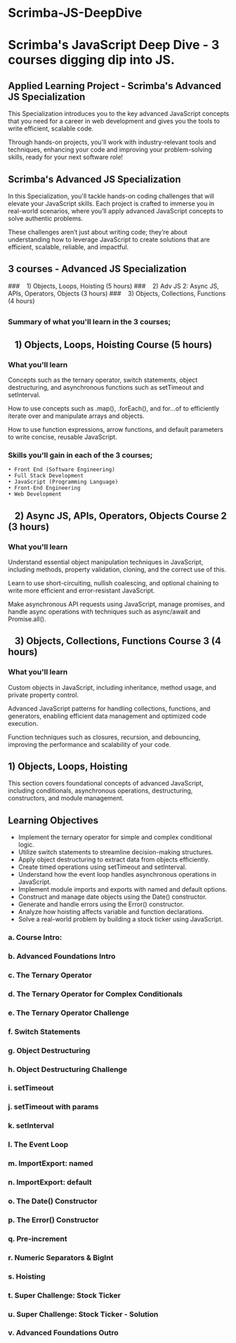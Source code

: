 # Scrimba-JS-DeepDive
# Scrimba's JavaScript Deep Dive - 3 courses digging dip into JS.
<!--~~~~~~~~~~~~~~~~~~~~~~~~~~~~~~~~~~~~~~~~~~~~~~~~~~~~~~~~~~~~~~~~~~~~~~~~~~~~~~~~~~~~~~~~~~~~-->
## Applied Learning Project - Scrimba's Advanced JS Specialization
<!--~~~~~~~~~~~~~~~~~~~~~~~~~~~~~~~~~~~~~~~~~~~~~~~~~~~~~~~~~~~~~~~~~~~~~~~~~~~~~~~~~~~~~~~~~~~~-->
This Specialization introduces you to the key advanced JavaScript concepts that you need 
for a career in web development and gives you the tools to write efficient, scalable code.

Through hands-on projects, you'll work with industry-relevant tools and techniques, 
enhancing your code and improving your problem-solving skills, ready for your next 
software role! 

## Scrimba's Advanced JS Specialization

In this Specialization, you'll tackle hands-on coding challenges that will elevate your 
JavaScript skills. Each project is crafted to immerse you in real-world scenarios, where 
you’ll apply advanced JavaScript concepts to solve authentic problems. 

These challenges aren’t just about writing code; they’re about understanding how to 
leverage JavaScript to create solutions that are efficient, scalable, reliable, and 
impactful.

<!--~~~~~~~~~~~~~~~~~~~~~~~~~~~~~~~~~~~~~~~~~~~~~~~~~~~~~~~~~~~~~~~~~~~~~~~~~~~~~~~~~~~~~~~~~~~~-->
## 3 courses - Advanced JS Specialization
<!--~~~~~~~~~~~~~~~~~~~~~~~~~~~~~~~~~~~~~~~~~~~~~~~~~~~~~~~~~~~~~~~~~~~~~~~~~~~~~~~~~~~~~~~~~~~~-->
###&nbsp;&nbsp;&nbsp; 1) Objects, Loops, Hoisting (5 hours)
###&nbsp;&nbsp;&nbsp; 2) Adv JS 2: Async JS, APIs, Operators, Objects (3 hours)
###&nbsp;&nbsp;&nbsp; 3) Objects, Collections, Functions (4 hours)
##
<!--~~~~~~~~~~~~~~~~~~~~~~~~~~~~~~~~~~~~~~~~~~~~~~~~~~~~~~~~~~~~~~~~~~~~~~~~~~~~~~~~~~~~~~~~~~~~-->
### Summary of what you'll learn in the 3 courses;
## &nbsp;&nbsp;&nbsp;1) Objects, Loops, Hoisting Course (5 hours)
<!--~~~~~~~~~~~~~~~~~~~~~~~~~~~~~~~~~~~~~~~~~~~~~~~~~~~~~~~~~~~~~~~~~~~~~~~~~~~~~~~~~~~~~~~~~~~~-->
### What you'll learn
Concepts such as the ternary operator, switch statements, object destructuring, and 
asynchronous functions such as setTimeout and setInterval.

How to use concepts such as .map(), .forEach(), and for...of to efficiently iterate 
over and manipulate arrays and objects.

How to use function expressions, arrow functions, and default parameters to write 
concise, reusable JavaScript.

### Skills you'll gain in each of the 3 courses;
	• Front End (Software Engineering)
	• Full Stack Development
	• JavaScript (Programming Language)
	• Front-End Engineering
	• Web Development

<!--~~~~~~~~~~~~~~~~~~~~~~~~~~~~~~~~~~~~~~~~~~~~~~~~~~~~~~~~~~~~~~~~~~~~~~~~~~~~~~~~~~~~~~~~~~~~-->
## &nbsp;&nbsp;&nbsp;2) Async JS, APIs, Operators, Objects Course 2 (3 hours)
<!--~~~~~~~~~~~~~~~~~~~~~~~~~~~~~~~~~~~~~~~~~~~~~~~~~~~~~~~~~~~~~~~~~~~~~~~~~~~~~~~~~~~~~~~~~~~~-->
### What you'll learn
Understand essential object manipulation techniques in JavaScript, including methods, 
property validation, cloning, and the correct use of this.

Learn to use short-circuiting, nullish coalescing, and optional chaining to write more 
efficient and error-resistant JavaScript.

Make asynchronous API requests using JavaScript, manage promises, and handle async 
operations with techniques such as async/await and Promise.all().

<!--~~~~~~~~~~~~~~~~~~~~~~~~~~~~~~~~~~~~~~~~~~~~~~~~~~~~~~~~~~~~~~~~~~~~~~~~~~~~~~~~~~~~~~~~~~~~-->
## &nbsp;&nbsp;&nbsp;3) Objects, Collections, Functions Course 3 (4 hours)
<!--~~~~~~~~~~~~~~~~~~~~~~~~~~~~~~~~~~~~~~~~~~~~~~~~~~~~~~~~~~~~~~~~~~~~~~~~~~~~~~~~~~~~~~~~~~~~-->
### What you'll learn
Custom objects in JavaScript, including inheritance, method usage, and private property 
control.

Advanced JavaScript patterns for handling collections, functions, and generators, enabling 
efficient data management and optimized code execution.

Function techniques such as closures, recursion, and debouncing, improving the performance 
and scalability of your code.

<!-- Begin course #1. -->
<!--~~~~~~~~~~~~~~~~~~~~~~~~~~~~~~~~~~~~~~~~~~~~~~~~~~~~~~~~~~~~~~~~~~~~~~~~~~~~~~~~~~~~~~~~~~~~-->
## 1) Objects, Loops, Hoisting
<!--~~~~~~~~~~~~~~~~~~~~~~~~~~~~~~~~~~~~~~~~~~~~~~~~~~~~~~~~~~~~~~~~~~~~~~~~~~~~~~~~~~~~~~~~~~~~-->
This section covers foundational concepts of advanced JavaScript, including conditionals, 
asynchronous operations, destructuring, constructors, and module management.

## Learning Objectives
<ul>
  <li>Implement the ternary operator for simple and complex conditional logic.</li>
  <li>Utilize switch statements to streamline decision-making structures.</li>
  <li>Apply object destructuring to extract data from objects efficiently.</li>
  <li>Create timed operations using setTimeout and setInterval.</li>
  <li>Understand how the event loop handles asynchronous operations in JavaScript.</li>
  <li>Implement module imports and exports with named and default options.</li>
  <li>Construct and manage date objects using the Date() constructor.</li>
  <li>Generate and handle errors using the Error() constructor.</li>
  <li>Analyze how hoisting affects variable and function declarations.</li>
  <li>Solve a real-world problem by building a stock ticker using JavaScript.</li>
</ul>

<!--~~~~~~~~~~~~~~~~~~~~~~~~~~~~~~~~~~~~~~~~~~~~~~~~~~~~~~~~~~~~~~~~~~~~~~~~~~~~~~~~~~~~~~~~~~~~-->
### a. Course Intro:
<!--~~~~~~~~~~~~~~~~~~~~~~~~~~~~~~~~~~~~~~~~~~~~~~~~~~~~~~~~~~~~~~~~~~~~~~~~~~~~~~~~~~~~~~~~~~~~-->
### b. Advanced Foundations Intro
<!--~~~~~~~~~~~~~~~~~~~~~~~~~~~~~~~~~~~~~~~~~~~~~~~~~~~~~~~~~~~~~~~~~~~~~~~~~~~~~~~~~~~~~~~~~~~~-->
### c. The Ternary Operator
<!--~~~~~~~~~~~~~~~~~~~~~~~~~~~~~~~~~~~~~~~~~~~~~~~~~~~~~~~~~~~~~~~~~~~~~~~~~~~~~~~~~~~~~~~~~~~~-->
### d. The Ternary Operator for Complex Conditionals
<!--~~~~~~~~~~~~~~~~~~~~~~~~~~~~~~~~~~~~~~~~~~~~~~~~~~~~~~~~~~~~~~~~~~~~~~~~~~~~~~~~~~~~~~~~~~~~-->
### e. The Ternary Operator Challenge
<!--~~~~~~~~~~~~~~~~~~~~~~~~~~~~~~~~~~~~~~~~~~~~~~~~~~~~~~~~~~~~~~~~~~~~~~~~~~~~~~~~~~~~~~~~~~~~-->
### f. Switch Statements
<!--~~~~~~~~~~~~~~~~~~~~~~~~~~~~~~~~~~~~~~~~~~~~~~~~~~~~~~~~~~~~~~~~~~~~~~~~~~~~~~~~~~~~~~~~~~~~-->
### g. Object Destructuring
<!--~~~~~~~~~~~~~~~~~~~~~~~~~~~~~~~~~~~~~~~~~~~~~~~~~~~~~~~~~~~~~~~~~~~~~~~~~~~~~~~~~~~~~~~~~~~~-->
### h. Object Destructuring Challenge
<!--~~~~~~~~~~~~~~~~~~~~~~~~~~~~~~~~~~~~~~~~~~~~~~~~~~~~~~~~~~~~~~~~~~~~~~~~~~~~~~~~~~~~~~~~~~~~-->
### i. setTimeout
<!--~~~~~~~~~~~~~~~~~~~~~~~~~~~~~~~~~~~~~~~~~~~~~~~~~~~~~~~~~~~~~~~~~~~~~~~~~~~~~~~~~~~~~~~~~~~~-->
### j. setTimeout with params
<!--~~~~~~~~~~~~~~~~~~~~~~~~~~~~~~~~~~~~~~~~~~~~~~~~~~~~~~~~~~~~~~~~~~~~~~~~~~~~~~~~~~~~~~~~~~~~-->
### k. setInterval
<!--~~~~~~~~~~~~~~~~~~~~~~~~~~~~~~~~~~~~~~~~~~~~~~~~~~~~~~~~~~~~~~~~~~~~~~~~~~~~~~~~~~~~~~~~~~~~-->
### l. The Event Loop
<!--~~~~~~~~~~~~~~~~~~~~~~~~~~~~~~~~~~~~~~~~~~~~~~~~~~~~~~~~~~~~~~~~~~~~~~~~~~~~~~~~~~~~~~~~~~~~-->
### m. ImportExport: named
<!--~~~~~~~~~~~~~~~~~~~~~~~~~~~~~~~~~~~~~~~~~~~~~~~~~~~~~~~~~~~~~~~~~~~~~~~~~~~~~~~~~~~~~~~~~~~~-->
### n. ImportExport: default
<!--~~~~~~~~~~~~~~~~~~~~~~~~~~~~~~~~~~~~~~~~~~~~~~~~~~~~~~~~~~~~~~~~~~~~~~~~~~~~~~~~~~~~~~~~~~~~-->
### o. The Date() Constructor
<!--~~~~~~~~~~~~~~~~~~~~~~~~~~~~~~~~~~~~~~~~~~~~~~~~~~~~~~~~~~~~~~~~~~~~~~~~~~~~~~~~~~~~~~~~~~~~-->
### p. The Error() Constructor
<!--~~~~~~~~~~~~~~~~~~~~~~~~~~~~~~~~~~~~~~~~~~~~~~~~~~~~~~~~~~~~~~~~~~~~~~~~~~~~~~~~~~~~~~~~~~~~-->
### q. Pre-increment
<!--~~~~~~~~~~~~~~~~~~~~~~~~~~~~~~~~~~~~~~~~~~~~~~~~~~~~~~~~~~~~~~~~~~~~~~~~~~~~~~~~~~~~~~~~~~~~-->
### r. Numeric Separators & BigInt
<!--~~~~~~~~~~~~~~~~~~~~~~~~~~~~~~~~~~~~~~~~~~~~~~~~~~~~~~~~~~~~~~~~~~~~~~~~~~~~~~~~~~~~~~~~~~~~-->
### s. Hoisting
<!--~~~~~~~~~~~~~~~~~~~~~~~~~~~~~~~~~~~~~~~~~~~~~~~~~~~~~~~~~~~~~~~~~~~~~~~~~~~~~~~~~~~~~~~~~~~~-->
### t. Super Challenge: Stock Ticker
<!--~~~~~~~~~~~~~~~~~~~~~~~~~~~~~~~~~~~~~~~~~~~~~~~~~~~~~~~~~~~~~~~~~~~~~~~~~~~~~~~~~~~~~~~~~~~~-->
### u. Super Challenge: Stock Ticker - Solution
<!--~~~~~~~~~~~~~~~~~~~~~~~~~~~~~~~~~~~~~~~~~~~~~~~~~~~~~~~~~~~~~~~~~~~~~~~~~~~~~~~~~~~~~~~~~~~~-->
### v. Advanced Foundations Outro
<!--~~~~~~~~~~~~~~~~~~~~~~~~~~~~~~~~~~~~~~~~~~~~~~~~~~~~~~~~~~~~~~~~~~~~~~~~~~~~~~~~~~~~~~~~~~~~-->
<!--~~~~~~~~~~~~~~~~~~~~~~~~~~~~~~~~~~~~~~~~~~~~~~~~~~~~~~~~~~~~~~~~~~~~~~~~~~~~~~~~~~~~~~~~~~~~-->









